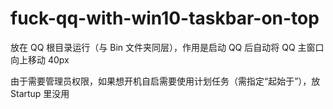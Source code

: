 # fuck-qq-with-win10-taskbar-on-top

放在 QQ 根目录运行（与 Bin 文件夹同层），作用是启动 QQ 后自动将 QQ 主窗口向上移动 40px

由于需要管理员权限，如果想开机自启需要使用计划任务（需指定“起始于”），放 Startup 里没用
